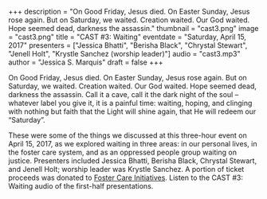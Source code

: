+++
description = "On Good Friday, Jesus died. On Easter Sunday, Jesus rose again. But on Saturday, we waited. Creation waited. Our God waited. Hope seemed dead, darkness the assassin."
thumbnail = "cast3.png"
image = "cast3.png"
title = "CAST #3: Waiting"
eventdate = "Saturday, April 15, 2017"
presenters = ["Jessica Bhatti", "Berisha Black", "Chrystal Stewart", "Jenell Holt", "Krystle Sanchez (worship leader)"]
audio = "cast3.mp3"
author = "Jessica S. Marquis"
draft = false
+++

On Good Friday, Jesus died. On Easter Sunday, Jesus rose again. But on Saturday, we waited. Creation waited. Our God waited. Hope seemed dead, darkness the assassin. Call it a cave, call it the dark night of the soul – whatever label you give it, it is a painful time: waiting, hoping, and clinging with nothing but faith that the Light will shine again, that He will redeem our “Saturday”.

<!--more-->

These were some of the things we discussed at this three-hour event on April 15, 2017, as we explored waiting in three areas: in our personal lives, in the foster care system, and as an oppressed people group waiting on justice. Presenters included Jessica Bhatti, Berisha Black, Chrystal Stewart, and Jenell Holt; worship leader was Krystle Sanchez. A portion of ticket proceeds was donated to [Foster Care Initiatives](http://www.fostercareinitiatives.org). Listen to the CAST #3: Waiting audio of the first-half presentations.
